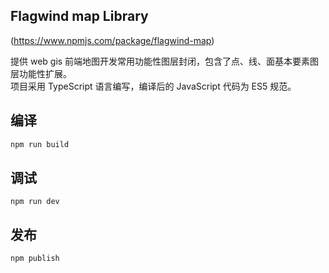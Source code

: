 
## Flagwind map Library
(https://www.npmjs.com/package/flagwind-map)

提供 web gis 前端地图开发常用功能性图层封闭，包含了点、线、面基本要素图层功能性扩展。<br/>
项目采用 TypeScript 语言编写，编译后的 JavaScript 代码为 ES5 规范。

## 编译

``` sh
npm run build
```

## 调试

```
npm run dev
```

## 发布

```
npm publish
```
